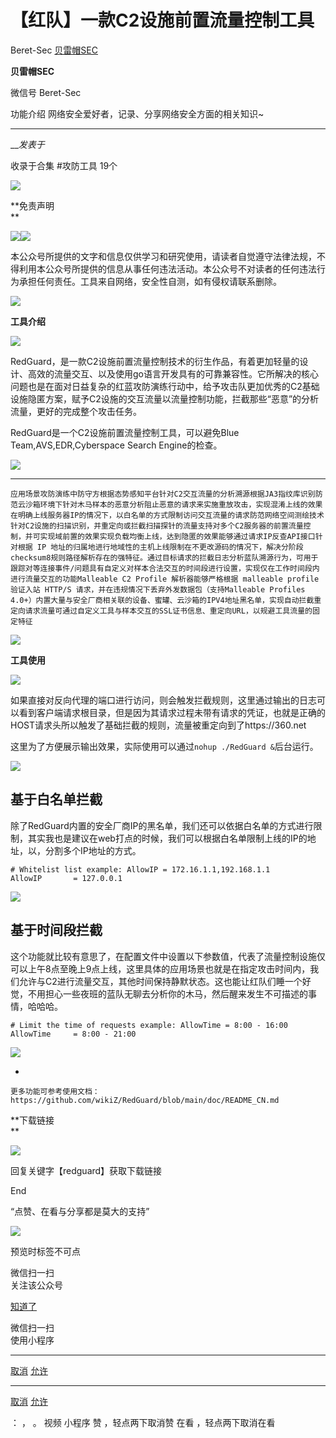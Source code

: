 #  【红队】一款C2设施前置流量控制工具

Beret-Sec  [ 贝雷帽SEC ](javascript:void\(0\);)

**贝雷帽SEC** ![]()

微信号 Beret-Sec

功能介绍 网络安全爱好者，记录、分享网络安全方面的相关知识~

____

___发表于_

收录于合集 #攻防工具 19个

![](https://gitee.com/fuli009/images/raw/master/public/20230714175945.png)

**免责声明  
**

![](https://gitee.com/fuli009/images/raw/master/public/20230714175945.png)![](https://gitee.com/fuli009/images/raw/master/public/20230714175947.png)

本公众号所提供的文字和信息仅供学习和研究使用，请读者自觉遵守法律法规，不得利用本公众号所提供的信息从事任何违法活动。本公众号不对读者的任何违法行为承担任何责任。工具来自网络，安全性自测，如有侵权请联系删除。

  

  
  
  
  
  
  
![](https://gitee.com/fuli009/images/raw/master/public/20230714175945.png)

 **工具介绍**

![](https://gitee.com/fuli009/images/raw/master/public/20230714175945.png)

RedGuard，是一款C2设施前置流量控制技术的衍生作品，有着更加轻量的设计、高效的流量交互、以及使用go语言开发具有的可靠兼容性。它所解决的核心问题也是在面对日益复杂的红蓝攻防演练行动中，给予攻击队更加优秀的C2基础设施隐匿方案，赋予C2设施的交互流量以流量控制功能，拦截那些“恶意”的分析流量，更好的完成整个攻击任务。

RedGuard是一个C2设施前置流量控制工具，可以避免Blue Team,AVS,EDR,Cyberspace Search Engine的检查。

![](https://gitee.com/fuli009/images/raw/master/public/20230714175951.png)

  *   *   *   *   *   *   *   *   *   *   *   *   *   * 

    
    
    应用场景攻防演练中防守方根据态势感知平台针对C2交互流量的分析溯源根据JA3指纹库识别防范云沙箱环境下针对木马样本的恶意分析阻止恶意的请求来实施重放攻击，实现混淆上线的效果在明确上线服务器IP的情况下，以白名单的方式限制访问交互流量的请求防范网络空间测绘技术针对C2设施的扫描识别，并重定向或拦截扫描探针的流量支持对多个C2服务器的前置流量控制，并可实现域前置的效果实现负载均衡上线，达到隐匿的效果能够通过请求IP反查API接口针对根据 IP 地址的归属地进行地域性的主机上线限制在不更改源码的情况下，解决分阶段checksum8规则路径解析存在的强特征。通过目标请求的拦截日志分析蓝队溯源行为，可用于跟踪对等连接事件/问题具有自定义对样本合法交互的时间段进行设置，实现仅在工作时间段内进行流量交互的功能Malleable C2 Profile 解析器能够严格根据 malleable profile验证入站 HTTP/S 请求，并在违规情况下丢弃外发数据包（支持Malleable Profiles 4.0+）内置大量与安全厂商相关联的设备、蜜罐、云沙箱的IPV4地址黑名单，实现自动拦截重定向请求流量可通过自定义工具与样本交互的SSL证书信息、重定向URL，以规避工具流量的固定特征

                                        

  

![](https://gitee.com/fuli009/images/raw/master/public/20230714175945.png)

 **工具使用**

![](https://gitee.com/fuli009/images/raw/master/public/20230714175945.png)

  

如果直接对反向代理的端口进行访问，则会触发拦截规则，这里通过输出的日志可以看到客户端请求根目录，但是因为其请求过程未带有请求的凭证，也就是正确的HOST请求头所以触发了基础拦截的规则，流量被重定向到了https://360.net

这里为了方便展示输出效果，实际使用可以通过`nohup ./RedGuard &`后台运行。

![](https://gitee.com/fuli009/images/raw/master/public/20230714175955.png)

## 基于白名单拦截

除了RedGuard内置的安全厂商IP的黑名单，我们还可以依据白名单的方式进行限制，其实我也是建议在web打点的时候，我们可以根据白名单限制上线的IP的地址，以，分割多个IP地址的方式。

    
    
    # Whitelist list example: AllowIP = 172.16.1.1,192.168.1.1  
    AllowIP       = 127.0.0.1

![](https://gitee.com/fuli009/images/raw/master/public/20230714175957.png)

## 基于时间段拦截

这个功能就比较有意思了，在配置文件中设置以下参数值，代表了流量控制设施仅可以上午8点至晚上9点上线，这里具体的应用场景也就是在指定攻击时间内，我们允许与C2进行流量交互，其他时间保持静默状态。这也能让红队们睡一个好觉，不用担心一些夜班的蓝队无聊去分析你的木马，然后醒来发生不可描述的事情，哈哈哈。

    
    
    # Limit the time of requests example: AllowTime = 8:00 - 16:00  
    AllowTime     = 8:00 - 21:00

![](https://gitee.com/fuli009/images/raw/master/public/20230714175959.png)

  * 

    
    
    更多功能可参考使用文档：https://github.com/wikiZ/RedGuard/blob/main/doc/README_CN.md

 **下载链接  
**

![](https://gitee.com/fuli009/images/raw/master/public/20230714175945.png)

  

回复关键字【redguard】获取下载链接  

  

End

  

“点赞、在看与分享都是莫大的支持”

  

![](https://gitee.com/fuli009/images/raw/master/public/20230714180001.png)

                                                 

     

  

  

预览时标签不可点

微信扫一扫  
关注该公众号

[知道了](javascript:;)

微信扫一扫  
使用小程序

****

[取消](javascript:void\(0\);) [允许](javascript:void\(0\);)

****

[取消](javascript:void\(0\);) [允许](javascript:void\(0\);)

： ， 。   视频 小程序 赞 ，轻点两下取消赞 在看 ，轻点两下取消在看

